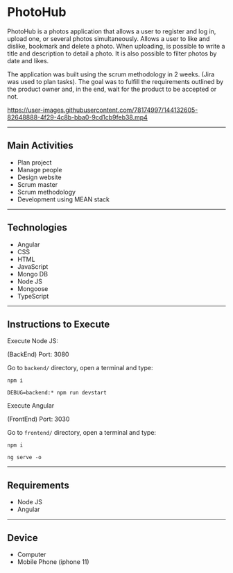 # PhotoHub 

PhotoHub is a photos application that allows a user to register and log in, upload one, or several photos simultaneously. Allows a user to like and dislike, bookmark and delete a photo.
When uploading, is possible to write a title and description to detail a photo.
It is also possible to filter photos by date and likes.

The application was built using the scrum methodology in 2 weeks. (Jira was used to plan tasks).
The goal was to fulfill the requirements outlined by the product owner and, in the end, wait for the product to be accepted or not.

https://user-images.githubusercontent.com/78174997/144132605-82648888-4f29-4c8b-bba0-9cd1cb9feb38.mp4

---

## Main Activities

- Plan project
- Manage people
- Design website
- Scrum master
- Scrum methodology
- Development using MEAN stack

---

## Technologies

- Angular
- CSS
- HTML
- JavaScript
- Mongo DB
- Node JS
- Mongoose
- TypeScript

---

## Instructions to Execute

Execute Node JS:

(BackEnd) Port: 3080

Go to `backend/` directory, open a terminal and type:  
```code
npm i
```
```code
DEBUG=backend:* npm run devstart
```
     
Execute Angular 

(FrontEnd) Port: 3030

Go to `frontend/` directory, open a terminal and type: 

```code
npm i
```

```code
ng serve -o
```
---

## Requirements

- Node JS
- Angular

---

## Device 

- Computer
- Mobile Phone (iphone 11)
